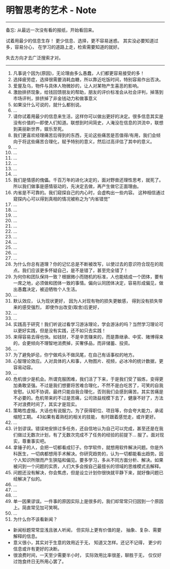 # 明智思考的艺术 - Note

---

备忘: 从最远一次没有看的报纸，开始看回来。

试着用最少的信息生存！
更少信息、选择，更不容易迷惑。
其实没必要知道过多，容易分心，
在学习的道路上走，检索需要知道的就好。

失去方向才去广泛搜索才对。

---

1. 凡事说个因为(原因)，无论理由多么愚蠢，人们都更容易接受的多！
2. 选择疲劳症，选择很需要消耗血糖，所以靠近吃饭时间，特别容易作出否决。
3. 爱屋及乌，物件与具体人物微妙的，让人对某物产生喜恶的影响。
5. 激励排挤现象，给钱回馈朋友的帮助，朋友的评价标准会从社会评判，掉落到市场评判，排挤掉了非金钱动力和做事意义
6. 如果没什么可说的，就什么都别说。
7. ...
8. 请你试着用最少的信息来生活，这样你可以做出更好的决定。很多信息其实是没有价值的—即使人们知道。联想到时间简史，人淹没在信息的洪流中，联想到美丽新世界，娱乐至死。
9. 我们更喜欢经理痛苦后得到的东西，无论这些痛苦是否值得/有用，我们会倾向于将这些痛苦合理化，赋予特别的意义，然后过高评估了其中的意义。
10. ...
11. ...
12. ...
13. ...
14. ...
15. ...
16. 我们是情感的傀儡。千百万年的进化决定的，面对野兽还理性思考，就死了。所以我们做事是感情驱动的，先决定去做，再产生做它正面理由。
17. 内省是不可靠的。我们窥探自己的内心时，会虚构出一些内容。
这种相信通过窥探内心可以得到真相的情况被称之为“内省错觉”
18. ...
19. ...
20. ...
21. ...
22. ...
23. ...
24. ...
25. ...
26. ...
27. ...
28. ...
29. 为什么你总有道理？你的记忆总是不断被改写，以使过去的意识符合现在的观点。我们应该更多怀疑自己，是不是错了，甚至完全错了！
30. 为何你和团队保持一致？根据微小而随机的标准，人也能结成一个团体，要有一席之地，必须做和团体一致的事情。偏向认同团体决定，容易形成偏见，做出愚蠢决定，被迫牺牲个人生活。
31. ...
32. 默认效应， 认为现状更好， 因为人对现有物的损失更敏感， 得到没有损失带来的感受强烈， 即使作出改变(取舍)后更好，
33. ...
34. ...
35. 实践高于研究！我们听说过看学习游泳理论，学会游泳的吗？当然学习理论可以更好实践，但是没有实践，还不如只去实践！
36. 来得容易去得也快。如钱财，不是辛苦赚来的，而是靠继承、中奖、赌博得来的，会更倾向不理智地消费掉，买奢侈品，而非储蓄、投资。
37. ...
38. 为了避免妒忌，你宁做鸡头不做凤尾，在自己有话事权的地方。
39. 心智理论效应。人对具体的人和事，人物图片、视频，必冰冷的统计数据，更容易动容。
40. ...
41. 危机很少是机会。所谓克服困难，我们活了下来，于是我们受了锻炼，变得更加勇敢坚强。不过是我们想要将苦难合理化，不然不是白吃苦了，可笑的自我安慰。认知不协调，最终只能自我合理化，否则我们会感到痛苦。其实苦痛是不必要的。危机带来的不过是苦痛，公司效益规模下去了，健康不好了，方法不对浪费时间了，其实才是现实。
42. 策略性虚报。大话也有说服力。为了获得职位、项目等，你会夸大能力，承诺缩短工期。
43如果有着熟稔的相关的技能，
有时跟着感觉走，或许更好。
43. ...
44. 计划谬误。错误地安排过多任务，还自信地认为自己可以完成，甚至还是在我们做过无数次计划，有了无数次完成不了任务的经验的前提下… 服了。面对现实，尊重事实吧。
45. 拿锤子的人，会把一切都看成钉子。你学软件，就想用软件解决问题。你是外科医生，一切病都想用手术解决。你研究趋势的，认为一切都能看出趋势。因个人知识所限而产生狭隘和偏见。要多学习，多从不同方面分析、解决。如果被问到一个问题的实质，人们大多会按自己最擅长的领域的思维模式去解释。
46. 问题还没有解决，你会焦虑，但是设立计划你很快就平静下来，就好像问题已经解决了似的。
47. ...
48. ...
49. ...
50. 单一因果谬误。一件事的原因实际上是很多的，我们却常常只归因到一个原因上。简直常见加可笑啊。
51. ...
52. 为什么你不该看新闻？

- 新闻标题常常显浅且骇人听闻，
但实际上更有价值的是，
抽象、复杂、需要解释的信息。
- 意义很小，其实对于生意的效用近于无，
知道又怎样。还记不记得，
更少的信息或许有更好的决断。
- 很浪费时间，一天至少需要半小时，
实际效用比率很差，聊胜于无，
仅仅好过饱食终日无所用心罢了。
